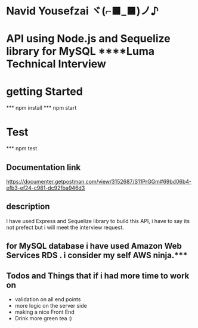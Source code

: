 # Navid Yousefzai ヾ(⌐■_■)ノ♪

#   API  using Node.js and Sequelize library for MySQL ****Luma Technical Interview

# getting Started

*** npm install
*** npm start


# Test

*** npm test


## Documentation link

https://documenter.getpostman.com/view/3152687/S11PrGGm#69bd06b4-efb3-ef24-c981-dc92fba946d3 

## description 

I have used Express and Sequelize library to build this API, i have to say its not prefect but i will meet the interview request.

## for MySQL database i have used  Amazon Web Services RDS . i consider my self AWS ninja.***



## Todos and Things that if i had more time to work on 


* validation on all end points
* more logic on the server side
* making a nice Front End 
* Drink more green tea :)


